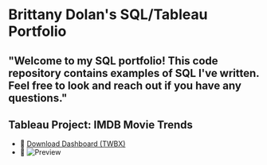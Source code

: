 # Brittany Dolan's SQL/Tableau Portfolio 

## "Welcome to my SQL portfolio! This code repository contains examples of SQL I've written. Feel free to look and reach out if you have any questions."

## Tableau Project: IMDB Movie Trends
- 📄 [Download Dashboard (TWBX)](./IMDB_Movie_Dashboard.twbx)
- 📸 ![Preview](./IMDB_Movie_Dashboard.png)

